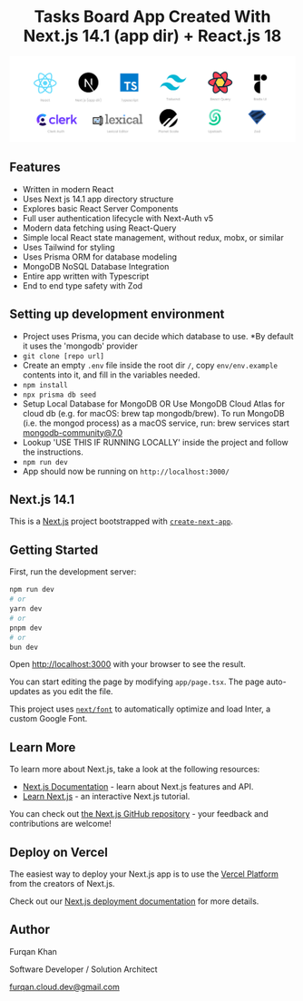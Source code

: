 <h1 align="center">Tasks Board App Created With Next.js 14.1 (app dir) + React.js 18</h1>

![Tech stack](./assets/readme/tech-stack.png)

## Features

- Written in modern React
- Uses Next js 14.1 app directory structure
- Explores basic React Server Components
- Full user authentication lifecycle with Next-Auth v5
- Modern data fetching using React-Query
- Simple local React state management, without redux, mobx, or similar
- Uses Tailwind for styling
- Uses Prisma ORM for database modeling
- MongoDB NoSQL Database Integration
- Entire app written with Typescript
- End to end type safety with Zod

## Setting up development environment

- Project uses Prisma, you can decide which database to use. \*By default it uses the 'mongodb' provider
- `git clone [repo url]`
- Create an empty `.env` file inside the root dir `/`, copy `env/env.example` contents into it, and fill in the variables needed.
- `npm install`
- `npx prisma db seed`
- Setup Local Database for MongoDB OR Use MongoDB Cloud Atlas for cloud db (e.g. for macOS: brew tap mongodb/brew). To run MongoDB (i.e. the mongod process) as a macOS service, run: brew services start mongodb-community@7.0
- Lookup 'USE THIS IF RUNNING LOCALLY' inside the project and follow the instructions.
- `npm run dev`
- App should now be running on `http://localhost:3000/`

## Next.js 14.1

This is a [Next.js](https://nextjs.org/) project bootstrapped with [`create-next-app`](https://github.com/vercel/next.js/tree/canary/packages/create-next-app).

## Getting Started

First, run the development server:

```bash
npm run dev
# or
yarn dev
# or
pnpm dev
# or
bun dev
```

Open [http://localhost:3000](http://localhost:3000) with your browser to see the result.

You can start editing the page by modifying `app/page.tsx`. The page auto-updates as you edit the file.

This project uses [`next/font`](https://nextjs.org/docs/basic-features/font-optimization) to automatically optimize and load Inter, a custom Google Font.

## Learn More

To learn more about Next.js, take a look at the following resources:

- [Next.js Documentation](https://nextjs.org/docs) - learn about Next.js features and API.
- [Learn Next.js](https://nextjs.org/learn) - an interactive Next.js tutorial.

You can check out [the Next.js GitHub repository](https://github.com/vercel/next.js/) - your feedback and contributions are welcome!

## Deploy on Vercel

The easiest way to deploy your Next.js app is to use the [Vercel Platform](https://vercel.com/new?utm_medium=default-template&filter=next.js&utm_source=create-next-app&utm_campaign=create-next-app-readme) from the creators of Next.js.

Check out our [Next.js deployment documentation](https://nextjs.org/docs/deployment) for more details.

## Author

Furqan Khan

Software Developer / Solution Architect

furqan.cloud.dev@gmail.com
